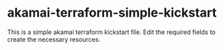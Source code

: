 # akamai-terraform-simple-kickstart
This is a simple akamai terraform kickstart file. Edit the required fields to create the necessary resources.
